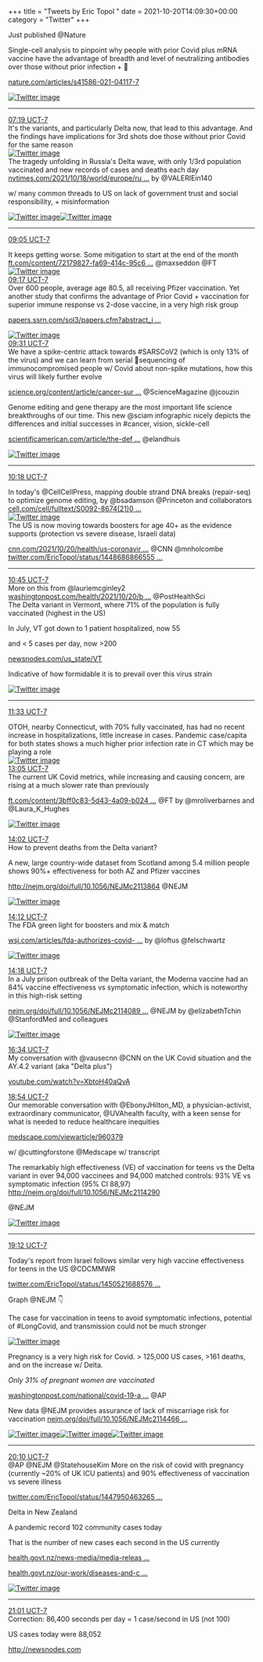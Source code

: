 +++
title = "Tweets by Eric Topol " 
date = 2021-10-20T14:09:30+00:00
category = "Twitter"
+++
<div class="thread"> 
<div class="thread-content"> 
Just published @Nature 

Single-cell analysis to pinpoint why people with prior Covid plus mRNA vaccine have the advantage of breadth and level of neutralizing antibodies over those without prior infection + 💉

<a href="https://www.nature.com/articles/s41586-021-04117-7" target="_blank" rel="noreferer">nature.com/articles/s41586-021-04117-7</a> 
 </div> 
<a href="/twitter/erictopol/images/FCJeQx9VEAAIApq.jpg"  ><img src="/twitter/erictopol/images/FCJeQx9VEAAIApq.jpg" alt="Twitter image" ></img></a><hr><div class="profile"> 
<a href="https://twitter.com/erictopol/status/1450828992387317761" target="_blank" rel="noreferer">07:19 UCT-7</a> 
</div> 
<div class="content"> 
It's the variants, and particularly Delta now, that lead to this advantage. And the findings have implications for 3rd shots doe those without prior Covid for the same reason </div> 
<a href="/twitter/erictopol/images/FCJhJJaUYAUut70.png"  ><img src="/twitter/erictopol/images/FCJhJJaUYAUut70.png" alt="Twitter image" ></img></a></div> 
<div class="thread"> 
<div class="thread-content"> 
The tragedy unfolding in Russia's Delta wave, with only 1/3rd population vaccinated and new records of cases and deaths each day <a href="https://www.nytimes.com/2021/10/18/world/europe/russia-virus-vaccine.html?searchResultPosition=1" target="_blank" rel="noreferer">nytimes.com/2021/10/18/world/europe/ru ...</a> 
 by @VALERIEin140 

w/ many common threads to US on lack of government trust and social responsibility, + misinformation </div> 
<a href="/twitter/erictopol/images/FCERR_2UcAAMNyz.jpg"  ><img src="/twitter/erictopol/images/FCERR_2UcAAMNyz.jpg" alt="Twitter image" ></img></a><a href="/twitter/erictopol/images/FCERUMQXMAAwGeL.jpg"  ><img src="/twitter/erictopol/images/FCERUMQXMAAwGeL.jpg" alt="Twitter image" ></img></a><hr><div class="profile"> 
<a href="https://twitter.com/erictopol/status/1450855609805332486" target="_blank" rel="noreferer">09:05 UCT-7</a> 
</div> 
<div class="content"> 
It keeps getting worse. Some mitigation to start at the end of the month <a href="https://www.ft.com/content/72179827-fa69-414c-95c6-e6e6c9f8da3d" target="_blank" rel="noreferer">ft.com/content/72179827-fa69-414c-95c6 ...</a> 
 @maxseddon @FT </div> 
<a href="/twitter/erictopol/images/FCJ5TqgVgAAR9IO.jpg"  ><img src="/twitter/erictopol/images/FCJ5TqgVgAAR9IO.jpg" alt="Twitter image" ></img></a></div> 
<div class="tweet"> 
<div class="profile"> 
<a href="https://twitter.com/erictopol/status/1450858608187478021" target="_blank" rel="noreferer">09:17 UCT-7</a> 
</div> 
<div class="content"> 
Over 600 people, average age 80.5, all receiving Pfizer vaccination. Yet another study that confirms the advantage of Prior Covid + vaccination for superior immune response vs 2-dose vaccine, in a very high risk group

<a href="https://papers.ssrn.com/sol3/papers.cfm?abstract_id=3937557" target="_blank" rel="noreferer">papers.ssrn.com/sol3/papers.cfm?abstract_i ...</a> 
 </div> 
<a href="/twitter/erictopol/images/FCJ8ICkUUAIa_EZ.jpg"  ><img src="/twitter/erictopol/images/FCJ8ICkUUAIa_EZ.jpg" alt="Twitter image" ></img></a></div> 
<div class="tweet"> 
<div class="profile"> 
<a href="https://twitter.com/erictopol/status/1450862146271670275" target="_blank" rel="noreferer">09:31 UCT-7</a> 
</div> 
<div class="content"> 
We have a spike-centric attack towards #SARSCoV2 (which is only 13% of the virus) and we can learn from serial 🦠sequencing of immunocompromised people w/ Covid about non-spike mutations, how this virus will likely further evolve

<a href="https://www.science.org/content/article/cancer-survivor-had-longest-documented-covid-19-infection-here-s-what-scientists-learned" target="_blank" rel="noreferer">science.org/content/article/cancer-sur ...</a> 
 @ScienceMagazine @jcouzin</div> 
</div> 
<div class="thread"> 
<div class="thread-content"> 
Genome editing and gene therapy are the most important life science breakthroughs of our time. This new @sciam infographic nicely depicts the differences and initial successes in #cancer, vision, sickle-cell

<a href="https://www.scientificamerican.com/article/the-definition-of-gene-therapy-has-changed/" target="_blank" rel="noreferer">scientificamerican.com/article/the-def ...</a> 
 @elandhuis </div> 
<a href="/twitter/erictopol/images/FCKF_K6VIAAKlRj.jpg"  ><img src="/twitter/erictopol/images/FCKF_K6VIAAKlRj.jpg" alt="Twitter image" ></img></a><hr><div class="profile"> 
<a href="https://twitter.com/erictopol/status/1450874112180572160" target="_blank" rel="noreferer">10:18 UCT-7</a> 
</div> 
<div class="content"> 
In today's @CellCellPress, mapping double strand DNA breaks (repair-seq) to optimize genome editing, by @bsadamson @Princeton and collaborators <a href="https://www.cell.com/cell/fulltext/S0092-8674(21)01176-4" target="_blank" rel="noreferer">cell.com/cell/fulltext/S0092-8674(21)0 ...</a> 
 </div> 
<a href="/twitter/erictopol/images/FCKKBc1VgAAJiZB.jpg"  ><img src="/twitter/erictopol/images/FCKKBc1VgAAJiZB.jpg" alt="Twitter image" ></img></a></div> 
<div class="thread"> 
<div class="thread-content"> 
The US is now moving towards boosters for age 40+ as the evidence supports (protection vs severe disease, Israeli data)

<a href="https://www.cnn.com/2021/10/20/health/us-coronavirus-wednesday/index.html" target="_blank" rel="noreferer">cnn.com/2021/10/20/health/us-coronavir ...</a> 
 @CNN @mnholcombe <a href="https://twitter.com/EricTopol/status/1448686866555817988" target="_blank" rel="noreferer">twitter.com/EricTopol/status/1448686866555 ...</a> 
</div> 
<hr><div class="profile"> 
<a href="https://twitter.com/erictopol/status/1450880866389876748" target="_blank" rel="noreferer">10:45 UCT-7</a> 
</div> 
<div class="content"> 
More on this from @lauriemcginley2 <a href="https://www.washingtonpost.com/health/2021/10/20/boosters-40-and-over/" target="_blank" rel="noreferer">washingtonpost.com/health/2021/10/20/b ...</a> 
 @PostHealthSci</div> 
</div> 
<div class="thread"> 
<div class="thread-content"> 
The Delta variant in Vermont, where 71% of the population is fully vaccinated (highest in the US)

In July, VT got down to 1 patient hospitalized, now 55

and &lt; 5 cases per day, now &gt;200

<a href="https://newsnodes.com/us_state/VT" target="_blank" rel="noreferer">newsnodes.com/us_state/VT</a> 


Indicative of how formidable it is to prevail over this virus strain </div> 
<a href="/twitter/erictopol/images/FCKRs9yUUAIG_Pf.jpg"  ><img src="/twitter/erictopol/images/FCKRs9yUUAIG_Pf.jpg" alt="Twitter image" ></img></a><hr><div class="profile"> 
<a href="https://twitter.com/erictopol/status/1450893006186246145" target="_blank" rel="noreferer">11:33 UCT-7</a> 
</div> 
<div class="content"> 
OTOH, nearby Connecticut, with 70% fully vaccinated, has had no recent increase in hospitalizations, little increase in cases. Pandemic case/capita for both states shows a much higher prior infection rate in CT which may be playing a role </div> 
<a href="/twitter/erictopol/images/FCKaRc2VUAEo-lx.jpg"  ><img src="/twitter/erictopol/images/FCKaRc2VUAEo-lx.jpg" alt="Twitter image" ></img></a></div> 
<div class="tweet"> 
<div class="profile"> 
<a href="https://twitter.com/erictopol/status/1450916214193016836" target="_blank" rel="noreferer">13:05 UCT-7</a> 
</div> 
<div class="content"> 
The current UK Covid metrics, while increasing and causing concern, are rising at a much slower rate than previously 

<a href="https://www.ft.com/content/3bff0c83-5d43-4a09-b024-089f12de3ddc" target="_blank" rel="noreferer">ft.com/content/3bff0c83-5d43-4a09-b024 ...</a> 
 @FT by @mroliverbarnes and                @Laura_K_Hughes </div> 
<a href="/twitter/erictopol/images/FCKvvQ7VQAEWALD.jpg"  ><img src="/twitter/erictopol/images/FCKvvQ7VQAEWALD.jpg" alt="Twitter image" ></img></a></div> 
<div class="tweet"> 
<div class="profile"> 
<a href="https://twitter.com/erictopol/status/1450930352625623042" target="_blank" rel="noreferer">14:02 UCT-7</a> 
</div> 
<div class="content"> 
How to prevent deaths from the Delta variant?

A new, large country-wide dataset from Scotland among 5.4 million people shows 90%+ effectiveness for both AZ and Pfizer vaccines

<a href="http://www.nejm.org/doi/full/10.1056/NEJMc2113864" target="_blank" rel="noreferer">http://nejm.org/doi/full/10.1056/NEJMc2113864</a> 
 @NEJM </div> 
<a href="/twitter/erictopol/images/FCK9K5RUYAQyP5a.jpg"  ><img src="/twitter/erictopol/images/FCK9K5RUYAQyP5a.jpg" alt="Twitter image" ></img></a></div> 
<div class="tweet"> 
<div class="profile"> 
<a href="https://twitter.com/erictopol/status/1450932965253390337" target="_blank" rel="noreferer">14:12 UCT-7</a> 
</div> 
<div class="content"> 
The FDA green light for boosters and mix &amp; match

<a href="https://www.wsj.com/articles/fda-authorizes-covid-19-vaccine-boosters-from-moderna-j-j-11634763535?mod=djemalertNEWS" target="_blank" rel="noreferer">wsj.com/articles/fda-authorizes-covid- ...</a> 
 by @loftus @felschwartz </div> 
<a href="/twitter/erictopol/images/FCK_mDdVQAMGao2.png"  ><img src="/twitter/erictopol/images/FCK_mDdVQAMGao2.png" alt="Twitter image" ></img></a></div> 
<div class="tweet"> 
<div class="profile"> 
<a href="https://twitter.com/erictopol/status/1450934478281474048" target="_blank" rel="noreferer">14:18 UCT-7</a> 
</div> 
<div class="content"> 
In a July prison outbreak of the Delta variant, the Moderna vaccine had an 84% vaccine effectiveness vs symptomatic infection, which is noteworthy in this high-risk setting 

<a href="https://www.nejm.org/doi/full/10.1056/NEJMc2114089?query=featured_home" target="_blank" rel="noreferer">nejm.org/doi/full/10.1056/NEJMc2114089 ...</a> 
 @NEJM by @elizabethTchin @StanfordMed and colleagues </div> 
<a href="/twitter/erictopol/images/FCLAtAoVQAAsL0R.jpg"  ><img src="/twitter/erictopol/images/FCLAtAoVQAAsL0R.jpg" alt="Twitter image" ></img></a></div> 
<div class="tweet"> 
<div class="profile"> 
<a href="https://twitter.com/erictopol/status/1450968719736262657" target="_blank" rel="noreferer">16:34 UCT-7</a> 
</div> 
<div class="content"> 
My conversation with @vausecnn @CNN on the UK Covid situation and the AY.4.2 variant (aka "Delta plus")

 <a href="https://www.youtube.com/watch?v=XbtoH40aQvA" target="_blank" rel="noreferer">youtube.com/watch?v=XbtoH40aQvA</a> 
</div> 
</div> 
<div class="tweet"> 
<div class="profile"> 
<a href="https://twitter.com/erictopol/status/1451003945770311686" target="_blank" rel="noreferer">18:54 UCT-7</a> 
</div> 
<div class="content"> 
Our memorable conversation with @EbonyJHilton_MD, a physician-activist, extraordinary communicator, @UVAhealth faculty, with a keen sense for what is  needed to reduce healthcare inequities

<a href="https://www.medscape.com/viewarticle/960379" target="_blank" rel="noreferer">medscape.com/viewarticle/960379</a> 


w/ @cuttingforstone @Medscape w/ transcript</div> 
</div> 
<div class="thread"> 
<div class="thread-content"> 
The remarkably high effectiveness (VE) of vaccination for teens vs the Delta variant in over 94,000 vaccinees and 94,000 matched controls: 93% VE vs symptomatic infection (95% CI 88,97)  <a href="http://www.nejm.org/doi/full/10.1056/NEJMc2114290" target="_blank" rel="noreferer">http://nejm.org/doi/full/10.1056/NEJMc2114290</a> 


@NEJM </div> 
<a href="/twitter/erictopol/images/FCK-BlSUUAEXItu.jpg"  ><img src="/twitter/erictopol/images/FCK-BlSUUAEXItu.jpg" alt="Twitter image" ></img></a><hr><div class="profile"> 
<a href="https://twitter.com/erictopol/status/1451008395469754374" target="_blank" rel="noreferer">19:12 UCT-7</a> 
</div> 
<div class="content"> 
Today's report from Israel follows similar very high vaccine effectiveness for teens in the US @CDCMMWR 

<a href="https://twitter.com/EricTopol/status/1450521688576167938" target="_blank" rel="noreferer">twitter.com/EricTopol/status/1450521688576 ...</a> 


Graph @NEJM 👇

The case for vaccination in teens to avoid symptomatic infections, potential of #LongCovid, and transmission could not be much stronger </div> 
<a href="/twitter/erictopol/images/FCMEM6iVQAUXZyW.jpg"  ><img src="/twitter/erictopol/images/FCMEM6iVQAUXZyW.jpg" alt="Twitter image" ></img></a></div> 
<div class="thread"> 
<div class="thread-content"> 
Pregnancy is a very high risk for Covid. &gt; 125,000 US cases, &gt;161 deaths, and on the increase w/ Delta. 

*Only 31% of pregnant women are vaccinated*

<a href="https://www.washingtonpost.com/national/covid-19-and-pregnancy-women-regret-not-getting-the-vaccine/2021/10/19/31830436-30ed-11ec-8036-7db255bff176_story.html" target="_blank" rel="noreferer">washingtonpost.com/national/covid-19-a ...</a> 
 @AP 

New data @NEJM provides assurance of lack of miscarriage risk for vaccination <a href="https://www.nejm.org/doi/full/10.1056/NEJMc2114466?query=featured_home" target="_blank" rel="noreferer">nejm.org/doi/full/10.1056/NEJMc2114466 ...</a> 
 </div> 
<a href="/twitter/erictopol/images/FCLFeIsVQAM72mu.jpg"  ><img src="/twitter/erictopol/images/FCLFeIsVQAM72mu.jpg" alt="Twitter image" ></img></a><a href="/twitter/erictopol/images/FCLFfhqVEAAOzLm.jpg"  ><img src="/twitter/erictopol/images/FCLFfhqVEAAOzLm.jpg" alt="Twitter image" ></img></a><a href="/twitter/erictopol/images/FCLFhMFVgAEJ7Cp.jpg"  ><img src="/twitter/erictopol/images/FCLFhMFVgAEJ7Cp.jpg" alt="Twitter image" ></img></a><hr><div class="profile"> 
<a href="https://twitter.com/erictopol/status/1451022931446808577" target="_blank" rel="noreferer">20:10 UCT-7</a> 
</div> 
<div class="content"> 
@AP @NEJM @StatehouseKim More on the risk of covid with pregnancy (currently ~20% of UK ICU patients) and 90% effectiveness of vaccination vs severe illness

<a href="https://twitter.com/EricTopol/status/1447950463265955845" target="_blank" rel="noreferer">twitter.com/EricTopol/status/1447950463265 ...</a> 
</div> 
</div> 
<div class="thread"> 
<div class="thread-content"> 
Delta in New Zealand

A pandemic record 102 community cases today

That is the number of new cases each second in the US currently

<a href="https://www.health.govt.nz/news-media/media-releases/102-community-cases-covid-19-2-new-border-cases-vaccination-rates-continue-climb" target="_blank" rel="noreferer">health.govt.nz/news-media/media-releas ...</a> 


<a href="https://www.health.govt.nz/our-work/diseases-and-conditions/covid-19-novel-coronavirus/covid-19-data-and-statistics/covid-19-source-cases" target="_blank" rel="noreferer">health.govt.nz/our-work/diseases-and-c ...</a> 
 </div> 
<a href="/twitter/erictopol/images/FCMPuHkVEAA9R-L.jpg"  ><img src="/twitter/erictopol/images/FCMPuHkVEAA9R-L.jpg" alt="Twitter image" ></img></a><hr><div class="profile"> 
<a href="https://twitter.com/erictopol/status/1451035903674048527" target="_blank" rel="noreferer">21:01 UCT-7</a> 
</div> 
<div class="content"> 
Correction: 86,400 seconds per day = 1  case/second in US (not 100)

US cases today were 88,052 

<a href="http://newsnodes.com" target="_blank" rel="noreferer">http://newsnodes.com</a> 
</div> 
</div> 


